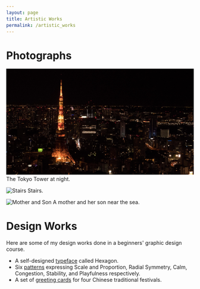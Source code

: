 ```yaml
---
layout: page
title: Artistic Works
permalink: /artistic_works
---
```


# Photographs

![Tokyo Tower](/public/imgs/tokyo_tower.jpg)
The Tokyo Tower at night.

![Stairs](/public/imgs/stairs.jpg)
Stairs.

![Mother and Son](/public/imgs/mother_and_son.jpg)
A mother and her son near the sea.

# Design Works

Here are some of my design works done in a beginners' graphic design course.

- A self-designed [typeface](/public/design_works/typeface.pdf) called Hexagon.
- Six [patterns](/public/design_works/patterns.pdf) expressing Scale and Proportion, Radial Symmetry, Calm,
  Congestion, Stability, and Playfulness respectively.
- A set of [greeting cards](/public/design_works/greeting_cards.pdf) for four Chinese traditional festivals.
